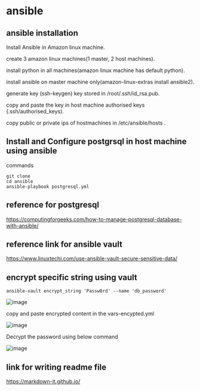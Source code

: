 # ansible
## ansible installation
Install Ansible in Amazon linux machine.

create 3 amazon linux machines(1 master, 2 host machines).

install python in all machines(amazon linux machine has default python).

install ansible on master machine only(amazon-linux-extras install ansible2).

generate key (ssh-keygen) key stored in /root/.ssh/id_rsa.pub.

copy and paste the key in host machine authorised keys (.ssh/authorised_keys).

copy public or private ips of hostmachines in /etc/ansible/hosts .

## Install and Configure postgrsql in host machine using ansible
commands 
```
git clone 
cd ansible
ansible-playbook postgresql.yml
```


## reference for postgresql 
https://computingforgeeks.com/how-to-manage-postgresql-database-with-ansible/

## reference link for ansible vault
https://www.linuxtechi.com/use-ansible-vault-secure-sensitive-data/

## encrypt specific string using vault
```
ansible-vault encrypt_string 'Passw0rd' --name 'db_password'
```

![image](https://user-images.githubusercontent.com/99127429/154667698-f9ee06c4-59e5-4ebf-8f1a-6254a2694410.png)

copy and paste encrypted content in the vars-encypted.yml

![image](https://user-images.githubusercontent.com/99127429/154668019-8195eb62-dfd0-4669-828e-b423e5265732.png)

Decrypt the password using below command

![image](https://user-images.githubusercontent.com/99127429/154668199-ab83111e-f513-4985-b8ae-ff74b05302a3.png)


















## link for writing readme file
https://markdown-it.github.io/
